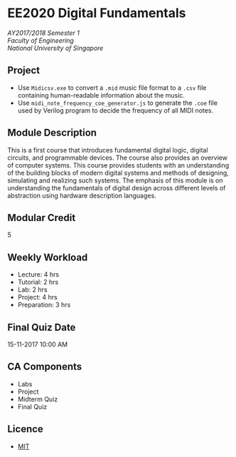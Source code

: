 # EE2020 Digital Fundamentals

_AY2017/2018 Semester 1_<br>
_Faculty of Engineering_<br>
_National University of Singapore_

## Project

* Use `Midicsv.exe` to convert a `.mid` music file format to a `.csv` file containing human-readable information about the music.
* Use `midi_note_frequency_coe_generator.js` to generate the `.coe` file used by Verilog program to decide the frequency of all MIDI notes.

## Module Description
This is a first course that introduces fundamental digital logic, digital circuits, and programmable devices. The course also provides an overview of computer systems. This course provides students with an understanding of the building blocks of modern digital systems and methods of designing, simulating and realizing such systems. The emphasis of this module is on understanding the fundamentals of digital design across different levels of abstraction using hardware description languages.

## Modular Credit
5

## Weekly Workload
- Lecture: 4 hrs
- Tutorial: 2 hrs
- Lab: 2 hrs
- Project: 4 hrs
- Preparation: 3 hrs

## Final Quiz Date
15-11-2017 10:00 AM

## CA Components
* Labs
* Project
* Midterm Quiz
* Final Quiz

## Licence

* [MIT](LICENSE)